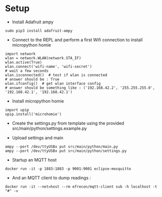 # Setup

* Install Adafruit ampy
```
sudo pip3 install adafruit-ampy
```
* Connect to the REPL and perform a first Wifi connection to install micropython homie
```
import network
wlan = network.WLAN(network.STA_IF)
wlan.active(True)
wlan.connect('wifi-name', 'wifi-secret')
# wait a few seconds
wlan.isconnected()  # test if wlan is connected
# answer should be : True
wlan.ifconfig()  # get wlan interface config
# answer should be something like : ('192.168.42.2', '255.255.255.0', '192.168.42.1', '192.168.42.1')
```
* Install micropython homie
```
import upip
upip.install('microhomie')
```
* Create the settings.py from template using the provided src/main/python/settings.example.py

* Upload settings and main
```
ampy --port /dev/ttyUSBx put src/main/python/main.py
ampy --port /dev/ttyUSBx put src/main/python/settings.py
```

* Startup an MQTT host
```
docker run -it -p 1883:1883 -p 9001:9001 eclipse-mosquitto
```
* And an MQTT client to dump readings :
```
docker run -it --net=host --rm efrecon/mqtt-client sub -h localhost -t "#" -v
```